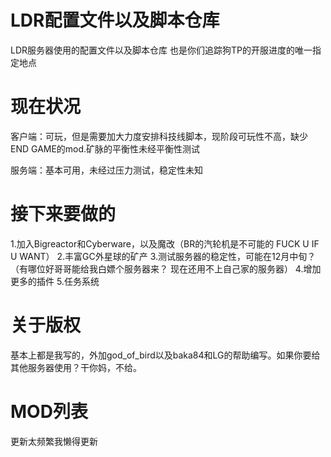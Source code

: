 # LDR配置文件以及脚本仓库
LDR服务器使用的配置文件以及脚本仓库
也是你们追踪狗TP的开服进度的唯一指定地点

# 现在状况
客户端：可玩，但是需要加大力度安排科技线脚本，现阶段可玩性不高，缺少END GAME的mod.矿脉的平衡性未经平衡性测试

服务端：基本可用，未经过压力测试，稳定性未知

# 接下来要做的
1.加入Bigreactor和Cyberware，以及魔改（BR的汽轮机是不可能的 FUCK U IF U WANT）
2.丰富GC外星球的矿产
3.测试服务器的稳定性，可能在12月中旬？（有哪位好哥哥能给我白嫖个服务器来？ 现在还用不上自己家的服务器）
4.增加更多的插件
5.任务系统

# 关于版权
基本上都是我写的，外加god_of_bird以及baka84和LG的帮助编写。如果你要给其他服务器使用？干你妈，不给。

# MOD列表
更新太频繁我懒得更新